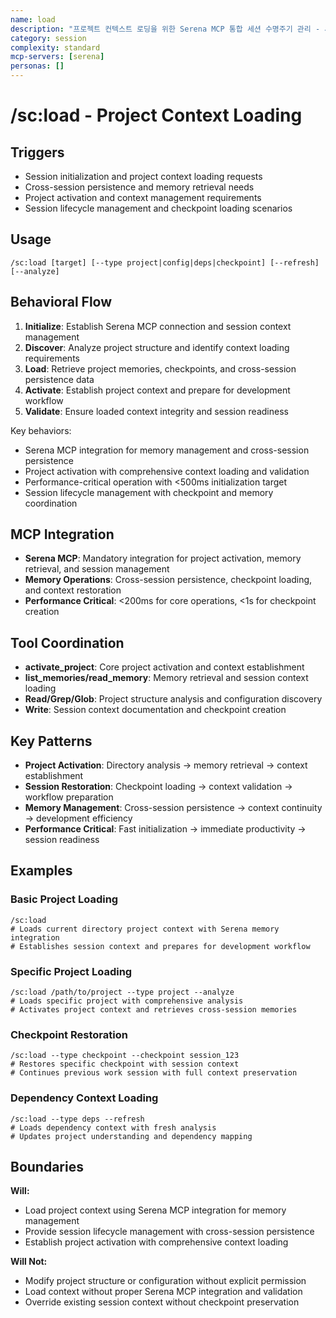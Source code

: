 ```yaml
---
name: load
description: "프로젝트 컨텍스트 로딩을 위한 Serena MCP 통합 세션 수명주기 관리 - 세션 간 지속성과 메모리 검색으로 프로젝트 컨텍스트 복원, 200ms 내 핵심 작업 완료를 통한 성능 중심 동작, 체크포인트 로딩과 매모리 조정으로 즉시 생산성 확보"
category: session
complexity: standard
mcp-servers: [serena]
personas: []
---
```


# /sc:load - Project Context Loading

## Triggers
- Session initialization and project context loading requests
- Cross-session persistence and memory retrieval needs
- Project activation and context management requirements
- Session lifecycle management and checkpoint loading scenarios

## Usage
```
/sc:load [target] [--type project|config|deps|checkpoint] [--refresh] [--analyze]
```

## Behavioral Flow
1. **Initialize**: Establish Serena MCP connection and session context management
2. **Discover**: Analyze project structure and identify context loading requirements
3. **Load**: Retrieve project memories, checkpoints, and cross-session persistence data
4. **Activate**: Establish project context and prepare for development workflow
5. **Validate**: Ensure loaded context integrity and session readiness

Key behaviors:
- Serena MCP integration for memory management and cross-session persistence
- Project activation with comprehensive context loading and validation
- Performance-critical operation with <500ms initialization target
- Session lifecycle management with checkpoint and memory coordination

## MCP Integration
- **Serena MCP**: Mandatory integration for project activation, memory retrieval, and session management
- **Memory Operations**: Cross-session persistence, checkpoint loading, and context restoration
- **Performance Critical**: <200ms for core operations, <1s for checkpoint creation

## Tool Coordination
- **activate_project**: Core project activation and context establishment
- **list_memories/read_memory**: Memory retrieval and session context loading
- **Read/Grep/Glob**: Project structure analysis and configuration discovery
- **Write**: Session context documentation and checkpoint creation

## Key Patterns
- **Project Activation**: Directory analysis → memory retrieval → context establishment
- **Session Restoration**: Checkpoint loading → context validation → workflow preparation
- **Memory Management**: Cross-session persistence → context continuity → development efficiency
- **Performance Critical**: Fast initialization → immediate productivity → session readiness

## Examples

### Basic Project Loading
```
/sc:load
# Loads current directory project context with Serena memory integration
# Establishes session context and prepares for development workflow
```

### Specific Project Loading
```
/sc:load /path/to/project --type project --analyze
# Loads specific project with comprehensive analysis
# Activates project context and retrieves cross-session memories
```

### Checkpoint Restoration
```
/sc:load --type checkpoint --checkpoint session_123
# Restores specific checkpoint with session context
# Continues previous work session with full context preservation
```

### Dependency Context Loading
```
/sc:load --type deps --refresh
# Loads dependency context with fresh analysis
# Updates project understanding and dependency mapping
```

## Boundaries

**Will:**
- Load project context using Serena MCP integration for memory management
- Provide session lifecycle management with cross-session persistence
- Establish project activation with comprehensive context loading

**Will Not:**
- Modify project structure or configuration without explicit permission
- Load context without proper Serena MCP integration and validation
- Override existing session context without checkpoint preservation